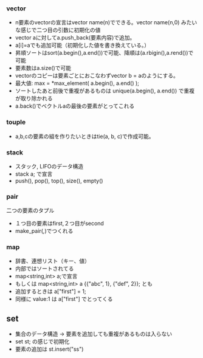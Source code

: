 
### vector
- n要素のvectorの宣言はvector<type> name(n)でできる。vector<type> name(n,0) みたいな感じで二つ目の引数に初期化の値
- vector aに対してa.push_back(要素内容)で追加。
- a[i]=aでも追加可能（初期化した値を書き換えている。）
- 昇順ソートはsort(a.begin(),a.end())で可能、降順は(a.rbigin(),a.rend())で可能
- 要素数はa.size()で可能
- vectorのコピーは要素ごとにおこなわずvector<int> b = aのようにする。 
- 最大値: max = *max_element( a.begin(), a.end() );
- ソートしたあと前後で重複があるものは unique(a.begin(), a.end()) で重複が取り除かれる
- a.back()でベクトルaの最後の要素がとってこれる

### touple
- a,b,cの要素の組を作りたいときはtie(a, b, c)で作成可能。

### stack 
- スタック, LIFOのデータ構造
- stack<int> a; で宣言
- push(), pop(), top(), size(), empty()

### pair
二つの要素のタプル
- １つ目の要素はfirst,２つ目がsecond
- make_pair(_,_)でつくれる

### map
- 辞書、連想リスト（キー、値）
- 内部ではソートされてる
- map<string,int> a;で宣言
- もしくは map<string,int> a {{"abc", 1}, {"def", 2}}; とも
- 追加するときは a["first"] = 1;
- 同様に value:1 は a["first"] でとってくる

## set
- 集合のデータ構造 -> 要素を追加しても重複があるものは入らない
- set<string> st; の感じで初期化
- 要素の追加は st.insert("ss") 
